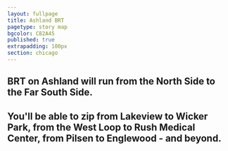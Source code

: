```yaml
---
layout: fullpage
title: Ashland BRT
pagetype: story map
bgcolor: C82A45
published: true
extrapadding: 100px
section: chicago
---
```


## BRT on Ashland will run from the North Side to the Far South Side. 

## You'll be able to zip from **Lakeview** to **Wicker Park**, from the **West Loop** to **Rush Medical Center**, from **Pilsen** to **Englewood** - and beyond.
